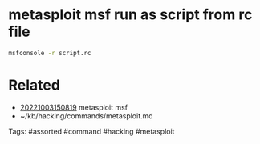 # metasploit msf run as script from rc file
```bash
msfconsole -r script.rc
```

# Related
- [20221003150819](/zet/20221003150819/README.md) metasploit msf
- ~/kb/hacking/commands/metasploit.md

Tags:
    #assorted #command #hacking #metasploit
